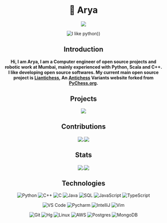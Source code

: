 
<div id="srimethan-big-text" align="center">
    <br/>
    <h1>💈 Arya </h1>
</div>

<p align="center"><img src="https://gpvc.arturio.dev/SriMethan"/></p>

<div id="badges" align="center">
    
![I like python))](https://img.shields.io/badge/python-%2314354C.svg?style=for-the-badge&logo=python&logoColor=white)

## Introduction

**Hi, I am Arya, I am a Computer engineer  of open source projects and robotic work at Mumbai, mainly experienced with Python, Scala and C++. I like developing open source softwares. My current main open source project is [Liantichess](https://github.com/SriMethan/Liantichessh), An [Antichess](https://lichess.org/variant/antichess) Variants website forked from [PyChess.org](https://github.com/gbtami/pychess-variants).**

## Projects
<a href="https://github.com/SriMethan/Liantichess">
  <img align="center" src="https://github-readme-stats.vercel.app/api/pin/?username=srimethan&repo=liantichess&show_owner=true&theme=radical" />
</a>

## Contributions
<a href="https://github.com/wandererxii/lishogi">
  <img align="center" src="https://github-readme-stats.vercel.app/api/pin/?username=wandererxii&repo=lishogi&show_owner=true&theme=radical" />
</a>
<a href="https://github.com/gbtami/pychess-variants">
  <img align="center" src="https://github-readme-stats.vercel.app/api/pin/?username=gbtami&repo=pychess-variants&show_owner=true&theme=radical" />
</a>

## Stats

<a href="https://github.com/srimethan/srimethan">
  <img align="center" src="https://github-readme-stats.vercel.app/api?username=srimethan&show_icons=true&include_all_commits=false&line_height=33&theme=radical" />
</a>
<a href="https://coderstats.net/github/#srimethan">
  <img align="center" src="https://github-readme-stats.vercel.app/api/top-langs/?username=srimethan&hide=ruby&theme=radical" />
</a>

## Technologies

![Python](https://img.shields.io/badge/-Python-3776AB?logo=python&logoColor=ffffff)
![C++](https://img.shields.io/badge/-C++-00599C?logo=c%2b%2b&logoColor=ffffff)
![C](https://img.shields.io/badge/-C-A8B9CC?&logo=C&logoColor=000000)
![Java](https://img.shields.io/badge/-Java-007396?logo=Java&logoColor=000000)
![SQL](https://img.shields.io/badge/-SQL-003B57?&logo=postgresql)
![JavaScript](https://img.shields.io/badge/-JavaScript-F7DF1E?&logo=javascript&logoColor=000000)
![TypeScript](https://img.shields.io/badge/-TypeScript-007ACC?&logo=TypeScript&logoColor=ffffff)

![VS Code](https://img.shields.io/badge/VSCode-%23007ACC?logo=Visual-studio-code)
![Pycharm](https://img.shields.io/badge/PyCharm-green?logo=PyCharm)
![IntelliJ](https://img.shields.io/badge/IntelliJ-000000?logo=IntelliJ-IDEA)
![Vim](https://img.shields.io/badge/Vim-019733?logo=vim)

![Git](https://img.shields.io/badge/-Git-%23F05032?logo=git&logoColor=%23ffffff)
![Hg](https://img.shields.io/badge/-Hg-silver?logo=mercurial&logoColor=%23ffffff)
![Linux](https://img.shields.io/badge/-Linux-FCC624?logo=linux&logoColor=000000)
![AWS](https://img.shields.io/badge/-AWS-232F3E?&logo=Amazon-AWS&logoColor=FF9900)
![Postgres](https://img.shields.io/badge/-Postgres-4479A1?logo=Postgresql&logoColor=ffffff)
![MongoDB](https://img.shields.io/badge/-MongoDB-47A248?logo=MongoDB&logoColor=ffffff)
